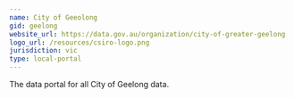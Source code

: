 ```yaml
---
name: City of Geeolong
gid: geelong
website_url: https://data.gov.au/organization/city-of-greater-geelong
logo_url: /resources/csiro-logo.png
jurisdiction: vic
type: local-portal
---
```


The data portal for all City of Geelong data.